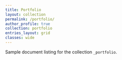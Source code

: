 ```yaml
---
title: Portfolio
layout: collection
permalink: /portfolio/
author_profile: true
collection: portfolio
entries_layout: grid
classes: wide
---
```


Sample document listing for the collection `_portfolio`.

<!-- {% include base_path %}

{% for post in site.portfolio %}
  {% include archive-single.html %}
{% endfor %} -->
